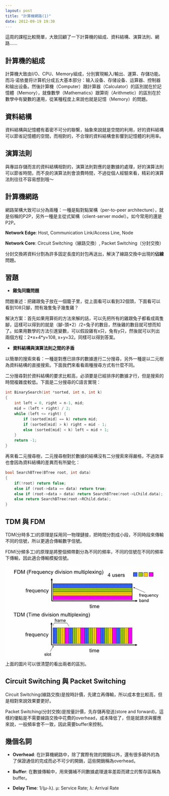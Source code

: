 ```yaml
---
layout: post
title: "計算機網路(1)"
date: 2012-09-19 19:30
---
```

這周的課程比較簡單，大致回顧了一下計算機的組成、資料結構、演算法則、網路……

## 計算機的組成
計算機大致由I/O、CPU、Memory組成，分別實現輸入/輸出、運算、存儲功能。而冯·诺依曼将计算机分成五大基本部分：输入设备、存储设备、运算器、控制器和输出设备。然後計算機（Computer）跟計算器（Calculator）的區別就在於記憶體（Memory），就像數學（Mathematics）跟算術（Arithmetic）的區別在於數學中有變數的運用，從某種程度上來說也就是記憶（Memory）的問題。

## 資料結構
資料結構與記憶體有着密不可分的聯繫，抽象來說就是空間的利用，好的資料結構可以節省記憶體的空間，而相對的，不合理的資料結構會影響到記憶體的利用率。

## 演算法則
與專註存儲而言的資料結構相對的，演算法則對應的是數據的處理，好的演算法則可以節省時間，而不良的演算法則會浪費時間，不過從個人經驗來看，精彩的演算法則往往不容易想到哦～

## 計算機網路
網路架構大致可以分為兩種：一種是點對點架構（per-to-peer architecture），就是俗稱的P2P，另外一種是主從式架構（client-server model）。如今常用的還是P2P。

**Network Edge**: Host, Communication Link/Access Line, Node

**Network Core**: Circuit Switching（線路交換）, Packet Switching（分封交換）

分封交換將資料分割為許多固定長度的封包再送出，解決了線路交換中出現的**佔線**問題。

## 習題
* **雞兔同籠問題**

問題重述：把雞跟兔子放在一個籠子里，從上面看可以看到32個頭，下面看可以看到108只腳，問有幾隻兔子幾隻雞？

解決方案：首先如果用算術的方法來解的話，可以先把所有的雞跟兔子都看成兩隻腳，這樣可以得到的就是（腳-頭\*2）/2=兔子的數目，然後雞的數目就可想而知了。如果用數學的方法引進變數，可以假設雞有x只，兔有y只，然後就可以列出兩個方程：2\*x+4\*y=108, x+y=32。同樣可以得到答案。

* **資料結構與演算法則之間的矛盾**

以簡單的搜索來看：一種是對應已排序的數據進行二分搜尋，另外一種是以二元樹為資料結構的直接搜索。下面我們來看看兩種搜尋方式有什麼不同。

二分搜尋對於資料結構的要求比較高，必須要是已經排序的數據才行，但是搜索的時間複雜度較低。下面是二分搜尋的C語言實現：
```c
int BinarySearch(int *sorted, int n, int k)
{
	int left = 0, right = n-1, mid;
	mid = (left + right) / 2;
	while (left <= right) {
		if (sorted[mid] == k) return mid;
		if (sorted[mid] > k) right = mid - 1;
		else (sorted[mid] < k) left = mid + 1;
	}
	return -1;
}
```

再來看二元搜尋樹，二元搜尋樹對於數據的結構沒有二分搜索來得嚴格，不過效率也會因為資料結構的差異而有所變化：
```c
bool SearchBTree(BTree root, int data)
{
	if(!root) return false;
	else if (root->data == data) return true;
	else if (root->data > data) return SearchBTree(root->LChild.data);
	else return SearchBTree(root->RChild.data);
}
```

## TDM 與 FDM
TDM(分時多工)的原理是採用同一物理鏈接，把時間分割成小段，不同時段來傳輸不同的信號，所以更適合傳輸數字信號。

FDM(分頻多工)的原理是將整個頻帶劃分為不同的頻率，不同的信號在不同的頻率下傳輸，因此適合傳輸模擬信號。

![](/assets/img/20120919-1.jpg)
上面的圖片可以很清楚的看出兩者的區別。


## Circuit Switching 與 Packet Switching
Circuit Switching(線路交換)是按時計價，先建立再傳輸，所以成本會比較高，但是相對來說效果要更好。

Packet Switching(分封交換)是按量計價，先存儲再發送(store and forward)，這樣的優點是不需要線路交換中花費的overhead，成本降低了，但是就請求與響應來說，一般頻率會不一致，因此需要buffer來控制。

## 幾個名詞
* **Overhead**: 在計算機網路中，除了實際有效的開銷以外，還有很多額外的為了保證通信的完成而必不可少的開銷，這些開銷稱為overhead。

* **Buffer**: 在數據傳輸中，用來彌補不同數據處理速率差距而建立的暫存區稱為buffer。

* **Delay Time**: 1/(μ-λ). μ: Service Rate; λ: Arrival Rate
